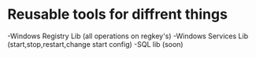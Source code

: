 # Reusable tools for diffrent things
-Windows Registry Lib (all operations on regkey's)
-Windows Services Lib (start,stop,restart,change start config)
-SQL lib (soon)  